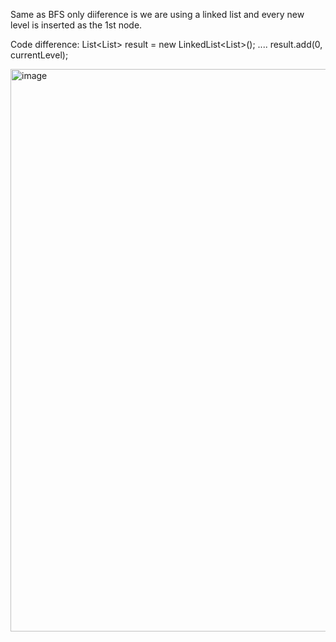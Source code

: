 Same as BFS only diiference is we are using a linked list and every new level is inserted as the 1st node.

Code difference:
List<List<Integer>> result = new LinkedList<List<Integer>>();
....
result.add(0, currentLevel);


<img width="900" alt="image" src="https://github.com/gregbg218/DSA/assets/72642906/d8cee446-fbc8-42ba-b9e7-9fe5a14c000f">
